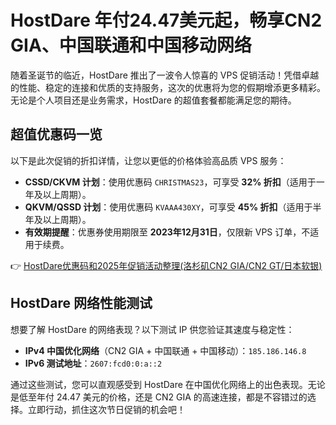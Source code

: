 # HostDare 年付24.47美元起，畅享CN2 GIA、中国联通和中国移动网络

随着圣诞节的临近，HostDare 推出了一波令人惊喜的 VPS 促销活动！凭借卓越的性能、稳定的连接和优质的支持服务，这次的优惠将为您的假期增添更多精彩。无论是个人项目还是业务需求，HostDare 的超值套餐都能满足您的期待。

## 超值优惠码一览

以下是此次促销的折扣详情，让您以更低的价格体验高品质 VPS 服务：

- **CSSD/CKVM 计划**：使用优惠码 `CHRISTMAS23`，可享受 **32% 折扣**（适用于一年及以上周期）。
- **QKVM/QSSD 计划**：使用优惠码 `KVAAA430XY`，可享受 **45% 折扣**（适用于半年及以上周期）。
- **有效期提醒**：优惠券使用期限至 **2023年12月31日**，仅限新 VPS 订单，不适用于续费。

👉 [HostDare优惠码和2025年促销活动整理(洛杉矶CN2 GIA/CN2 GT/日本软银)](https://bit.ly/hostdare)

## HostDare 网络性能测试

想要了解 HostDare 的网络表现？以下测试 IP 供您验证其速度与稳定性：

- **IPv4 中国优化网络**（CN2 GIA + 中国联通 + 中国移动）：`185.186.146.8`
- **IPv6 测试地址**：`2607:fcd0:0:a::2`

通过这些测试，您可以直观感受到 HostDare 在中国优化网络上的出色表现。无论是低至年付 24.47 美元的价格，还是 CN2 GIA 的高速连接，都是不容错过的选择。立即行动，抓住这次节日促销的机会吧！